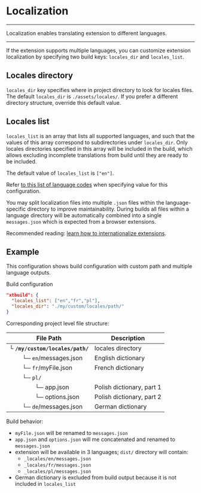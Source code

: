 # Localization

* * *

<p class='page-intro'>Localization enables translating extension to different languages.</p>

* * *

If the extension supports multiple languages, you can customize 
extension localization by specifying two build keys: `locales_dir` and `locales_list`.

## Locales directory

`locales_dir` key specifies where in project directory to look for locales files.
The default `locales_dir` is `./assets/locales/`.
If you prefer a different directory structure, override this default value.


## Locales list

`locales_list` is an array that  lists all supported languages, and such that
 the values of this array correspond to subdirectories under `locales_dir`. Only
 locales directories specified in this array will be included in the build, which
 allows excluding incomplete translations from build until they are  ready to be
 included. 
 
 The default value of `locales_list` is `["en"]`. 

 Refer [to this list of language codes](https://developers.google.com/admin-sdk/directory/v1/languages)
 when specifying value for this configuration.

You may split localization files into multiple `.json` files within the 
language-specific directory to improve maintainability. During builds
all files within a language directory will be automatically combined into a single 
`messages.json` which is expected from a browser extensions.

Recommended reading: [learn how to internationalize extensions](https://developer.chrome.com/extensions/i18n).

## Example

This configuration shows build configuration with custom path and multiple language
outputs.

Build configuration

```json
"xtbuild": {
  "locales_list": ["en","fr","pl"],
  "locales_dir": "./my/custom/locales/path/"
}
```

Corresponding project level file structure: 

File Path | Description
--- | ---
└ **`/my/custom/locales/path/`** |  locales directory
&nbsp; &nbsp; &nbsp; &nbsp; └─ `en`/messages.json |  English dictionary
&nbsp; &nbsp; &nbsp; &nbsp; └─ `fr`/myFile.json | French dictionary
&nbsp; &nbsp; &nbsp; &nbsp; └─ `pl/` | 
&nbsp; &nbsp; &nbsp; &nbsp; &nbsp; &nbsp; &nbsp; &nbsp; └─ app.json | Polish dictionary, part 1
&nbsp; &nbsp; &nbsp; &nbsp; &nbsp; &nbsp; &nbsp; &nbsp; └─ options.json | Polish dictionary, part 2
&nbsp; &nbsp; &nbsp; &nbsp; └─ `de`/messages.json | German dictionary

Build behavior:

- `myFile.json` will be renamed to `messages.json` 
- `app.json` and `options.json` will me concatenated and renamed to `messages.json`
- extension will be available in 3 languages; `dist/` directory will contain:
    - `_locales/en/messages.json`
    - `_locales/fr/messages.json`
    - `_locales/pl/messages.json`
- German dictionary is excluded from build output because it is not included in `locales_list`
